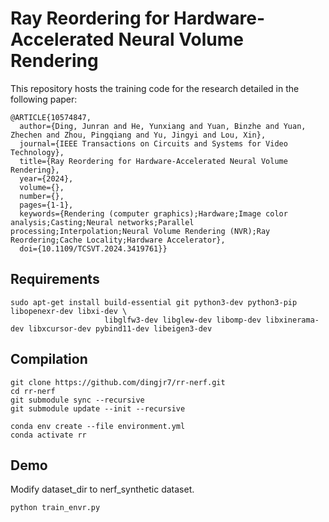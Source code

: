 # Ray Reordering for Hardware-Accelerated Neural Volume Rendering
This repository hosts the training code for the research detailed in the following paper:

```
@ARTICLE{10574847,
  author={Ding, Junran and He, Yunxiang and Yuan, Binzhe and Yuan, Zhechen and Zhou, Pingqiang and Yu, Jingyi and Lou, Xin},
  journal={IEEE Transactions on Circuits and Systems for Video Technology}, 
  title={Ray Reordering for Hardware-Accelerated Neural Volume Rendering}, 
  year={2024},
  volume={},
  number={},
  pages={1-1},
  keywords={Rendering (computer graphics);Hardware;Image color analysis;Casting;Neural networks;Parallel processing;Interpolation;Neural Volume Rendering (NVR);Ray Reordering;Cache Locality;Hardware Accelerator},
  doi={10.1109/TCSVT.2024.3419761}}
```

## Requirements
```
sudo apt-get install build-essential git python3-dev python3-pip libopenexr-dev libxi-dev \
                     libglfw3-dev libglew-dev libomp-dev libxinerama-dev libxcursor-dev pybind11-dev libeigen3-dev
```
## Compilation
```
git clone https://github.com/dingjr7/rr-nerf.git
cd rr-nerf
git submodule sync --recursive
git submodule update --init --recursive
```

```
conda env create --file environment.yml
conda activate rr
```

## Demo
Modify dataset_dir to nerf_synthetic dataset.
```
python train_envr.py
```

